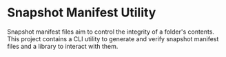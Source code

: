# Snapshot Manifest Utility

Snapshot manifest files aim to control the integrity of a folder's contents. This project contains a CLI utility to generate and verify snapshot manifest files and a library to interact with them.
